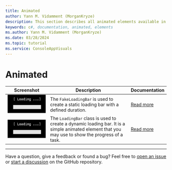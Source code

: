 ```yaml
---
title: Animated
author: Yann M. Vidamment (MorganKryze)
description: This section describes all animated elements available in the library. They will be accompanied by a brief description and a link to their respective documentation page.
keywords: c#, documentation, animated, elements
ms.author: Yann M. Vidamment (MorganKryze)
ms.date: 03/28/2024
ms.topic: tutorial
ms.service: ConsoleAppVisuals
---
```


# Animated

| Screenshot                                                    | Description                                                                                                                                      | Documentation                                                                                                                   |
| ------------------------------------------------------------- | ------------------------------------------------------------------------------------------------------------------------------------------------ | ------------------------------------------------------------------------------------------------------------------------------- |
| ![FakeLoadingBar](../assets/img/jpg/elements/loading_bar.jpg) | The `FakeLoadingBar` is used to create a static loading bar with a defined duration.                                                             | [Read more](https://morgankryze.github.io/ConsoleAppVisuals/3-references/ConsoleAppVisuals.AnimatedElement.FakeLoadingBar.html) |
| ![LoadingBar](../assets/img/jpg/elements/loading_bar.jpg)     | The `LoadingBar` class is used to create a dynamic loading bar. It is a simple animated element that you may use to show the progress of a task. | [Read more](https://morgankryze.github.io/ConsoleAppVisuals/3-references/ConsoleAppVisuals.AnimatedElement.LoadingBar.html)     |

---

Have a question, give a feedback or found a bug? Feel free to [open an issue](https://github.com/MorganKryze/ConsoleAppVisuals/issues) or [start a discussion](https://github.com/MorganKryze/ConsoleAppVisuals/discussions) on the GitHub repository.
